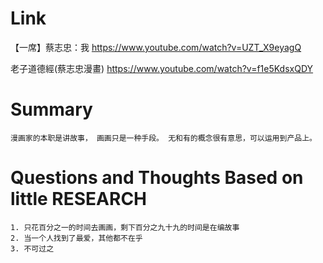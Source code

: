 Link
===============
<p>

【一席】蔡志忠：我
https://www.youtube.com/watch?v=UZT_X9eyagQ

老子道德經(蔡志忠漫畫)
https://www.youtube.com/watch?v=f1e5KdsxQDY

</p>

Summary
===============
    漫画家的本职是讲故事， 画画只是一种手段。 无和有的概念很有意思，可以运用到产品上。
    


Questions and Thoughts Based on little RESEARCH
===============

    1. 只花百分之一的时间去画画，剩下百分之九十九的时间是在编故事
    2. 当一个人找到了最爱，其他都不在乎
    3. 不可过之